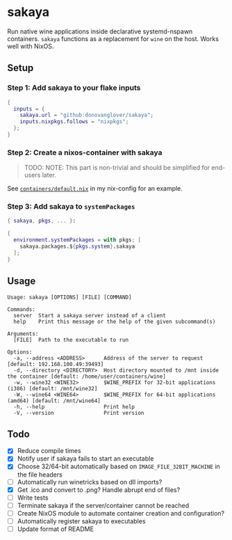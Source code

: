 # sakaya

Run native wine applications inside declarative systemd-nspawn containers. `sakaya` functions as a replacement for `wine` on the host. Works well with NixOS.

## Setup

### Step 1: Add sakaya to your flake inputs

```nix
{
  inputs = {
    sakaya.url = "github:donovanglover/sakaya";
    inputs.nixpkgs.follows = "nixpkgs";
  };
}
```

### Step 2: Create a nixos-container with sakaya

> TODO: NOTE: This part is non-trivial and should be simplified for end-users later.

See [`containers/default.nix`](https://github.com/donovanglover/nix-config/blob/master/containers/default.nix) in my nix-config for an example.

### Step 3: Add sakaya to `systemPackages`

```nix
{ sakaya, pkgs, ... }:

{
  environment.systemPackages = with pkgs; [
    sakaya.packages.${pkgs.system}.sakaya
  ];
}
```

## Usage

```man
Usage: sakaya [OPTIONS] [FILE] [COMMAND]

Commands:
  server  Start a sakaya server instead of a client
  help    Print this message or the help of the given subcommand(s)

Arguments:
  [FILE]  Path to the executable to run

Options:
  -a, --address <ADDRESS>      Address of the server to request [default: 192.168.100.49:39493]
  -d, --directory <DIRECTORY>  Host directory mounted to /mnt inside the container [default: /home/user/containers/wine]
  -w, --wine32 <WINE32>        $WINE_PREFIX for 32-bit applications (i386) [default: /mnt/wine32]
  -W, --wine64 <WINE64>        $WINE_PREFIX for 64-bit applications (amd64) [default: /mnt/wine64]
  -h, --help                   Print help
  -V, --version                Print version
```

## Todo

- [x] Reduce compile times
- [x] Notify user if sakaya fails to start an executable
- [x] Choose 32/64-bit automatically based on `IMAGE_FILE_32BIT_MACHINE` in the file headers
- [ ] Automatically run winetricks based on dll imports?
- [x] Get .ico and convert to .png? Handle abrupt end of files?
- [ ] Write tests
- [ ] Terminate sakaya if the server/container cannot be reached
- [ ] Create NixOS module to automate container creation and configuration?
- [ ] Automatically register sakaya to executables
- [ ] Update format of README
